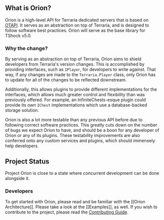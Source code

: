 ## What is Orion?

Orion is a high-level API for Terraria dedicated servers that is based on [OTAPI](https://github.com/DeathCradle/Open-Terraria-API/). It serves as an abstraction on top of Terraria, and is designed to follow software best practices. Orion will serve as the base library for TShock v5.0.

### Why the change?

By serving as an abstraction on top of Terraria, Orion aims to shield developers from Terraria's version changes. This is accomplished by providing interfaces, such as `IPlayer`, for developers to write against. That way, if any changes are made to the `Terraria.Player` class, only Orion has to update for all of the changes to be reflected downstream.

Additionally, this allows plugins to provide different implementations for the interfaces, which allows much greater control and flexibility than was previously offered. For example, an InfiniteChests-esque plugin could provide its own `IChest` implementations which use a database-backed storage solution.

Orion is also a lot more testable than any previous API before due to following correct software practices. This greatly cuts down on the number of bugs we expect Orion to have, and should be a boon for any developer of Orion or any of its plugins. These testability improvements are also conferred onto any custom services and plugins, which should immensely help developers.

## Project Status

Project Orion is close to a state where concurrent development can be done alongside it.

### Developers

To get started with Orion, please read and be familiar with the [[Orion Architecture]]. Please take a look at the [[Examples]], as well. If you wish to contribute to the project, please read the [Contributing Guide](https://github.com/NyxStudios/Orion/wiki/Contributing).
